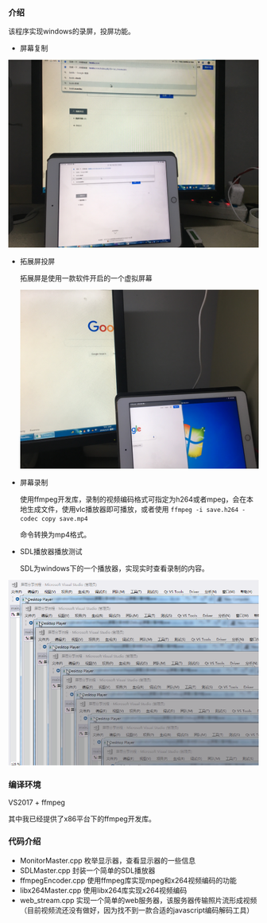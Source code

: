 ### 介绍

该程序实现windows的录屏，投屏功能。

- 屏幕复制

![1553494000066](./pic/1553494000066.jpg)

- 拓展屏投屏

  拓展屏是使用一款软件开启的一个虚拟屏幕

  ![1553494228778](./pic/1553494228778.jpg)

- 屏幕录制

  使用ffmpeg开发库，录制的视频编码格式可指定为h264或者mpeg，会在本地生成文件，使用vlc播放器即可播放，或者使用 `ffmpeg -i save.h264 -codec copy save.mp4` 

  命令转换为mp4格式。

- SDL播放器播放测试

  SDL为windows下的一个播放器，实现实时查看录制的内容。

![1553494687354](./pic/1553494687354.png)



### 编译环境

VS2017 + ffmpeg

其中我已经提供了x86平台下的ffmpeg开发库。


### 代码介绍
- MonitorMaster.cpp 
  枚举显示器，查看显示器的一些信息
- SDLMaster.cpp
  封装一个简单的SDL播放器
- ffmpegEncoder.cpp
  使用ffmpeg库实现mpeg和x264视频编码的功能
- libx264Master.cpp
  使用libx264库实现x264视频编码
- web_stream.cpp
  实现一个简单的web服务器，该服务器传输照片流形成视频（目前视频流还没有做好，因为找不到一款合适的javascript编码解码工具）
